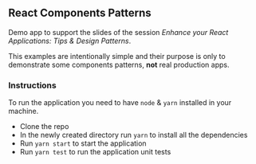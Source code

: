 ## React Components Patterns

Demo app to support the slides of the session *Enhance your React Applications: Tips & Design Patterns*.

This examples are intentionally simple and their purpose is only to demonstrate some components patterns, 
**not** real production apps.

### Instructions

To run the application you need to have `node` & `yarn` installed in your machine.

- Clone the repo
- In the newly created directory run `yarn` to install all the dependencies
- Run `yarn start` to start the application
- Run `yarn test` to run the application unit tests

